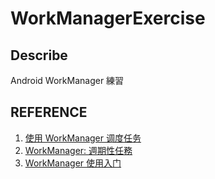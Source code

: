 # WorkManagerExercise

## Describe

Android WorkManager 練習

## REFERENCE

1. [使用 WorkManager 调度任务](https://developer.android.com/topic/libraries/architecture/workmanager)
2. [WorkManager: 週期性任務](https://www.mdeditor.tw/pl/pFYr/zh-tw)
3. [WorkManager 使用入门](https://developer.android.com/topic/libraries/architecture/workmanager/basics#create_a_workrequest)

